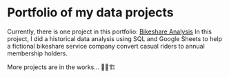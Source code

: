 # Portfolio of my data projects
Currently, there is one project in this portfolio: [Bikeshare Analysis](https://github.com/justaszie/Bikeshare-Analysis/)
In this project, I did a historical data analysis using SQL and Google Sheets to help a fictional bikeshare service company convert casual riders to annual membership holders.

More projects are in the works... 👷‍♂️🏗️
